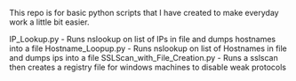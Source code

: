 This repo is for basic python scripts that I have created to make everyday work a little bit easier.

IP_Lookup.py - Runs nslookup on list of IPs in file and dumps hostnames into a file
Hostname_Loopup.py - Runs nslookup on list of Hostnames in file and dumps ips into a file
SSLScan_with_File_Creation.py - Runs a sslscan then creates a registry file for windows machines to disable weak protocols
